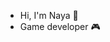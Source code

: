 - Hi, I'm Naya 👋 
- Game developer 🎮

<!---
nayaaltahan/nayaaltahan is a ✨ special ✨ repository because its `README.md` (this file) appears on your GitHub profile.
You can click the Preview link to take a look at your changes.
--->
